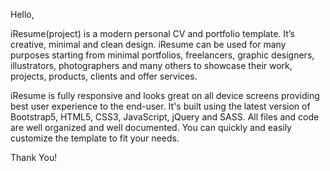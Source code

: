 Hello, 

iResume(project) is a modern personal CV and portfolio template. It’s creative, minimal and clean design.
iResume can be used for many purposes starting from minimal portfolios, freelancers, graphic designers, illustrators, photographers and many others to showcase their work, 
projects, products, clients and offer services.

iResume is fully responsive and looks great on all device screens providing best user experience to the end-user. It's built using the latest version of Bootstrap5, HTML5, 
CSS3, JavaScript, jQuery and SASS. All files and code are well organized and well documented. You can quickly and easily customize the template to fit your needs.

Thank You!

